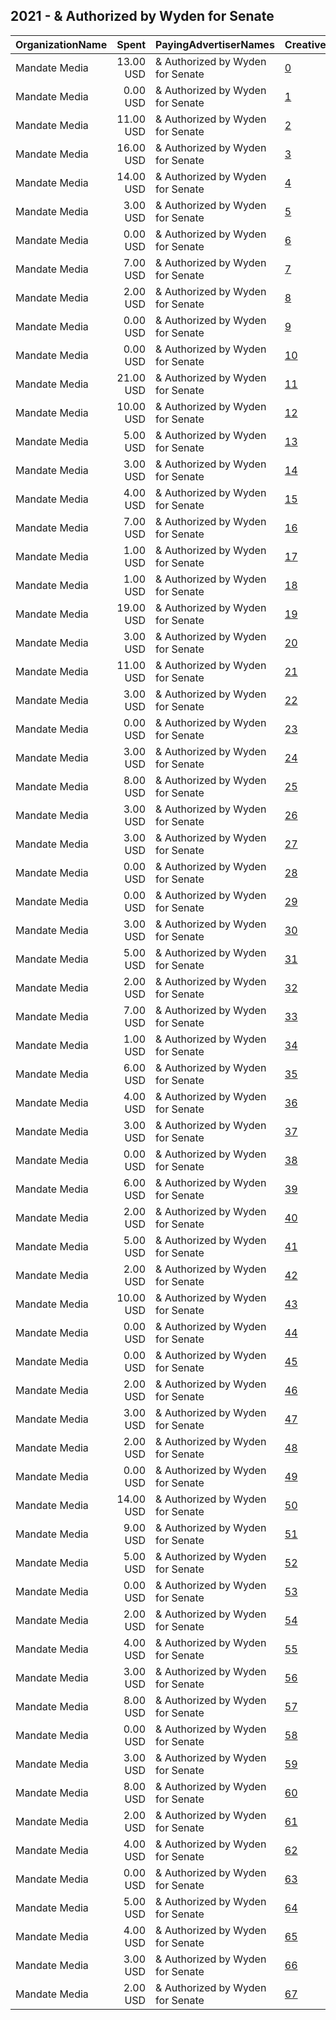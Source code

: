 ## 2021 - & Authorized by Wyden for Senate 
|OrganizationName|Spent|PayingAdvertiserNames|CreativeUrls|Impressions|Genders|AgeBrackets|CountryCodes|BillingAddresses|CandidateBallotInformation|
|:---|---:|:---|:---|---:|:---|:---|:---|:---|:---|
|Mandate Media|13.00 USD|& Authorized by Wyden for Senate|[0](https://www.snap.com/political-ads/asset/537a616735d7125ba0a3f8f0a3b1949dafe5f838fbb1b783aff2372d769aa98f?mediaType=png)|3,112||18+|united states|US|Senator Ron Wyden|
|Mandate Media|0.00 USD|& Authorized by Wyden for Senate|[1](https://www.snap.com/political-ads/asset/683ace1ead927f33bb019bb9b823ff8505ece0cbf8470ef0851919da56ae6d18?mediaType=png)|1||18+|united states|US|Senator Ron Wyden|
|Mandate Media|11.00 USD|& Authorized by Wyden for Senate|[2](https://www.snap.com/political-ads/asset/537a616735d7125ba0a3f8f0a3b1949dafe5f838fbb1b783aff2372d769aa98f?mediaType=png)|1,326||18+|united states|US|Senator Ron Wyden|
|Mandate Media|16.00 USD|& Authorized by Wyden for Senate|[3](https://www.snap.com/political-ads/asset/d00689e71b62a027a40cb63326a26ee52495c0535781783d7f2dfaf73a30cee1?mediaType=png)|2,918||18+|united states|US|Senator Ron Wyden|
|Mandate Media|14.00 USD|& Authorized by Wyden for Senate|[4](https://www.snap.com/political-ads/asset/d00689e71b62a027a40cb63326a26ee52495c0535781783d7f2dfaf73a30cee1?mediaType=png)|2,359||18+|united states|US|Senator Ron Wyden|
|Mandate Media|3.00 USD|& Authorized by Wyden for Senate|[5](https://www.snap.com/political-ads/asset/c6b87c0751d7729c2fbd3e2b4cbaa22cfaa39ca0a436a3151c268080dac5972a?mediaType=png)|1,032||18+|united states|US|Ron Wyden for Senate|
|Mandate Media|0.00 USD|& Authorized by Wyden for Senate|[6](https://www.snap.com/political-ads/asset/683ace1ead927f33bb019bb9b823ff8505ece0cbf8470ef0851919da56ae6d18?mediaType=png)|16||18+|united states|US|Senator Ron Wyden|
|Mandate Media|7.00 USD|& Authorized by Wyden for Senate|[7](https://www.snap.com/political-ads/asset/9ec80e46bdd6a48dd02e6690f2a5dfcd3aa042cca24cc3689192f270427e0cca?mediaType=png)|1,581||18+|united states|US|Ron Wyden for Senate|
|Mandate Media|2.00 USD|& Authorized by Wyden for Senate|[8](https://www.snap.com/political-ads/asset/9ec80e46bdd6a48dd02e6690f2a5dfcd3aa042cca24cc3689192f270427e0cca?mediaType=png)|440||18+|united states|US|Ron Wyden for Senate|
|Mandate Media|0.00 USD|& Authorized by Wyden for Senate|[9](https://www.snap.com/political-ads/asset/683ace1ead927f33bb019bb9b823ff8505ece0cbf8470ef0851919da56ae6d18?mediaType=png)|3||18+|united states|US|Senator Ron Wyden|
|Mandate Media|0.00 USD|& Authorized by Wyden for Senate|[10](https://www.snap.com/political-ads/asset/1a46a22931127b069b30f45ef17acf2c99235f65184ee88362cbd8c4f11cb8fe?mediaType=png)|9||18+|united states|US|Senator Ron Wyden|
|Mandate Media|21.00 USD|& Authorized by Wyden for Senate|[11](https://www.snap.com/political-ads/asset/d1ab9b25361941a11ec623e56670b315c2fca533943248f97340a90a48efaf47?mediaType=png)|5,278||18+|united states|US|Ron Wyden for Senate|
|Mandate Media|10.00 USD|& Authorized by Wyden for Senate|[12](https://www.snap.com/political-ads/asset/4a01b3b3bfd5da6600325ef93659d53bdbdaa377f41d99a117d9f41377019a9f?mediaType=png)|2,767||18+|united states|US|Senator Ron Wyden|
|Mandate Media|5.00 USD|& Authorized by Wyden for Senate|[13](https://www.snap.com/political-ads/asset/c6b87c0751d7729c2fbd3e2b4cbaa22cfaa39ca0a436a3151c268080dac5972a?mediaType=png)|1,733||18+|united states|US|Ron Wyden for Senate|
|Mandate Media|3.00 USD|& Authorized by Wyden for Senate|[14](https://www.snap.com/political-ads/asset/c6b87c0751d7729c2fbd3e2b4cbaa22cfaa39ca0a436a3151c268080dac5972a?mediaType=png)|1,078||18+|united states|US|Ron Wyden for Senate|
|Mandate Media|4.00 USD|& Authorized by Wyden for Senate|[15](https://www.snap.com/political-ads/asset/4a01b3b3bfd5da6600325ef93659d53bdbdaa377f41d99a117d9f41377019a9f?mediaType=png)|821||18+|united states|US|Senator Ron Wyden|
|Mandate Media|7.00 USD|& Authorized by Wyden for Senate|[16](https://www.snap.com/political-ads/asset/d1ab9b25361941a11ec623e56670b315c2fca533943248f97340a90a48efaf47?mediaType=png)|1,997||18+|united states|US|Ron Wyden for Senate|
|Mandate Media|1.00 USD|& Authorized by Wyden for Senate|[17](https://www.snap.com/political-ads/asset/5d3eda12f1607cd33893ebb51fabeb8d497189c5f726e0f35f0858a172214aee?mediaType=png)|483||18+|united states|US|Ron Wyden for Senate|
|Mandate Media|1.00 USD|& Authorized by Wyden for Senate|[18](https://www.snap.com/political-ads/asset/34339b711d9abfc36e58a22910d773e8faede7182e0160b7a63bb5db77ff4f5d?mediaType=png)|213||18+|united states|US|Ron Wyden for Senate|
|Mandate Media|19.00 USD|& Authorized by Wyden for Senate|[19](https://www.snap.com/political-ads/asset/4a01b3b3bfd5da6600325ef93659d53bdbdaa377f41d99a117d9f41377019a9f?mediaType=png)|5,405||18+|united states|US|Senator Ron Wyden|
|Mandate Media|3.00 USD|& Authorized by Wyden for Senate|[20](https://www.snap.com/political-ads/asset/34339b711d9abfc36e58a22910d773e8faede7182e0160b7a63bb5db77ff4f5d?mediaType=png)|641||18+|united states|US|Ron Wyden for Senate|
|Mandate Media|11.00 USD|& Authorized by Wyden for Senate|[21](https://www.snap.com/political-ads/asset/d00689e71b62a027a40cb63326a26ee52495c0535781783d7f2dfaf73a30cee1?mediaType=png)|2,656||18+|united states|US|Senator Ron Wyden|
|Mandate Media|3.00 USD|& Authorized by Wyden for Senate|[22](https://www.snap.com/political-ads/asset/d1ab9b25361941a11ec623e56670b315c2fca533943248f97340a90a48efaf47?mediaType=png)|739||18+|united states|US|Ron Wyden for Senate|
|Mandate Media|0.00 USD|& Authorized by Wyden for Senate|[23](https://www.snap.com/political-ads/asset/1a46a22931127b069b30f45ef17acf2c99235f65184ee88362cbd8c4f11cb8fe?mediaType=png)|7||18+|united states|US|Senator Ron Wyden|
|Mandate Media|3.00 USD|& Authorized by Wyden for Senate|[24](https://www.snap.com/political-ads/asset/dda560178cafe40c570142d6a788368c80f7614c93b778833be975ea8859fd68?mediaType=png)|1,112||18+|united states|US|Ron Wyden for Senate|
|Mandate Media|8.00 USD|& Authorized by Wyden for Senate|[25](https://www.snap.com/political-ads/asset/4a01b3b3bfd5da6600325ef93659d53bdbdaa377f41d99a117d9f41377019a9f?mediaType=png)|1,467||18+|united states|US|Senator Ron Wyden|
|Mandate Media|3.00 USD|& Authorized by Wyden for Senate|[26](https://www.snap.com/political-ads/asset/d1ab9b25361941a11ec623e56670b315c2fca533943248f97340a90a48efaf47?mediaType=png)|960||18+|united states|US|Ron Wyden for Senate|
|Mandate Media|3.00 USD|& Authorized by Wyden for Senate|[27](https://www.snap.com/political-ads/asset/9ec80e46bdd6a48dd02e6690f2a5dfcd3aa042cca24cc3689192f270427e0cca?mediaType=png)|931||18+|united states|US|Ron Wyden for Senate|
|Mandate Media|0.00 USD|& Authorized by Wyden for Senate|[28](https://www.snap.com/political-ads/asset/683ace1ead927f33bb019bb9b823ff8505ece0cbf8470ef0851919da56ae6d18?mediaType=png)|1||18+|united states|US|Senator Ron Wyden|
|Mandate Media|0.00 USD|& Authorized by Wyden for Senate|[29](https://www.snap.com/political-ads/asset/7ec1d8031f846c461486af8aea00b6b7d0aeb87030df8c69cee5ff09303d7be1?mediaType=png)|28||18+|united states|US|Senator Ron Wyden|
|Mandate Media|3.00 USD|& Authorized by Wyden for Senate|[30](https://www.snap.com/political-ads/asset/5d3eda12f1607cd33893ebb51fabeb8d497189c5f726e0f35f0858a172214aee?mediaType=png)|564||18+|united states|US|Ron Wyden for Senate|
|Mandate Media|5.00 USD|& Authorized by Wyden for Senate|[31](https://www.snap.com/political-ads/asset/5d3eda12f1607cd33893ebb51fabeb8d497189c5f726e0f35f0858a172214aee?mediaType=png)|1,420||18+|united states|US|Ron Wyden for Senate|
|Mandate Media|2.00 USD|& Authorized by Wyden for Senate|[32](https://www.snap.com/political-ads/asset/dda560178cafe40c570142d6a788368c80f7614c93b778833be975ea8859fd68?mediaType=png)|739||18+|united states|US|Ron Wyden for Senate|
|Mandate Media|7.00 USD|& Authorized by Wyden for Senate|[33](https://www.snap.com/political-ads/asset/537a616735d7125ba0a3f8f0a3b1949dafe5f838fbb1b783aff2372d769aa98f?mediaType=png)|1,629||18+|united states|US|Senator Ron Wyden|
|Mandate Media|1.00 USD|& Authorized by Wyden for Senate|[34](https://www.snap.com/political-ads/asset/c6b87c0751d7729c2fbd3e2b4cbaa22cfaa39ca0a436a3151c268080dac5972a?mediaType=png)|286||18+|united states|US|Ron Wyden for Senate|
|Mandate Media|6.00 USD|& Authorized by Wyden for Senate|[35](https://www.snap.com/political-ads/asset/d00689e71b62a027a40cb63326a26ee52495c0535781783d7f2dfaf73a30cee1?mediaType=png)|1,417||18+|united states|US|Senator Ron Wyden|
|Mandate Media|4.00 USD|& Authorized by Wyden for Senate|[36](https://www.snap.com/political-ads/asset/d00689e71b62a027a40cb63326a26ee52495c0535781783d7f2dfaf73a30cee1?mediaType=png)|1,038||18+|united states|US|Senator Ron Wyden|
|Mandate Media|3.00 USD|& Authorized by Wyden for Senate|[37](https://www.snap.com/political-ads/asset/d1ab9b25361941a11ec623e56670b315c2fca533943248f97340a90a48efaf47?mediaType=png)|772||18+|united states|US|Ron Wyden for Senate|
|Mandate Media|0.00 USD|& Authorized by Wyden for Senate|[38](https://www.snap.com/political-ads/asset/7ec1d8031f846c461486af8aea00b6b7d0aeb87030df8c69cee5ff09303d7be1?mediaType=png)|8||18+|united states|US|Senator Ron Wyden|
|Mandate Media|6.00 USD|& Authorized by Wyden for Senate|[39](https://www.snap.com/political-ads/asset/d00689e71b62a027a40cb63326a26ee52495c0535781783d7f2dfaf73a30cee1?mediaType=png)|690||18+|united states|US|Senator Ron Wyden|
|Mandate Media|2.00 USD|& Authorized by Wyden for Senate|[40](https://www.snap.com/political-ads/asset/9ec80e46bdd6a48dd02e6690f2a5dfcd3aa042cca24cc3689192f270427e0cca?mediaType=png)|667||18+|united states|US|Ron Wyden for Senate|
|Mandate Media|5.00 USD|& Authorized by Wyden for Senate|[41](https://www.snap.com/political-ads/asset/34339b711d9abfc36e58a22910d773e8faede7182e0160b7a63bb5db77ff4f5d?mediaType=png)|1,248||18+|united states|US|Ron Wyden for Senate|
|Mandate Media|2.00 USD|& Authorized by Wyden for Senate|[42](https://www.snap.com/political-ads/asset/dda560178cafe40c570142d6a788368c80f7614c93b778833be975ea8859fd68?mediaType=png)|583||18+|united states|US|Ron Wyden for Senate|
|Mandate Media|10.00 USD|& Authorized by Wyden for Senate|[43](https://www.snap.com/political-ads/asset/4a01b3b3bfd5da6600325ef93659d53bdbdaa377f41d99a117d9f41377019a9f?mediaType=png)|2,216||18+|united states|US|Senator Ron Wyden|
|Mandate Media|0.00 USD|& Authorized by Wyden for Senate|[44](https://www.snap.com/political-ads/asset/1a46a22931127b069b30f45ef17acf2c99235f65184ee88362cbd8c4f11cb8fe?mediaType=png)|10||18+|united states|US|Senator Ron Wyden|
|Mandate Media|0.00 USD|& Authorized by Wyden for Senate|[45](https://www.snap.com/political-ads/asset/7ec1d8031f846c461486af8aea00b6b7d0aeb87030df8c69cee5ff09303d7be1?mediaType=png)|2||18+|united states|US|Senator Ron Wyden|
|Mandate Media|2.00 USD|& Authorized by Wyden for Senate|[46](https://www.snap.com/political-ads/asset/5d3eda12f1607cd33893ebb51fabeb8d497189c5f726e0f35f0858a172214aee?mediaType=png)|413||18+|united states|US|Ron Wyden for Senate|
|Mandate Media|3.00 USD|& Authorized by Wyden for Senate|[47](https://www.snap.com/political-ads/asset/9ec80e46bdd6a48dd02e6690f2a5dfcd3aa042cca24cc3689192f270427e0cca?mediaType=png)|1,144||18+|united states|US|Ron Wyden for Senate|
|Mandate Media|2.00 USD|& Authorized by Wyden for Senate|[48](https://www.snap.com/political-ads/asset/dda560178cafe40c570142d6a788368c80f7614c93b778833be975ea8859fd68?mediaType=png)|370||18+|united states|US|Ron Wyden for Senate|
|Mandate Media|0.00 USD|& Authorized by Wyden for Senate|[49](https://www.snap.com/political-ads/asset/683ace1ead927f33bb019bb9b823ff8505ece0cbf8470ef0851919da56ae6d18?mediaType=png)|14||18+|united states|US|Senator Ron Wyden|
|Mandate Media|14.00 USD|& Authorized by Wyden for Senate|[50](https://www.snap.com/political-ads/asset/4a01b3b3bfd5da6600325ef93659d53bdbdaa377f41d99a117d9f41377019a9f?mediaType=png)|1,674||18+|united states|US|Senator Ron Wyden|
|Mandate Media|9.00 USD|& Authorized by Wyden for Senate|[51](https://www.snap.com/political-ads/asset/537a616735d7125ba0a3f8f0a3b1949dafe5f838fbb1b783aff2372d769aa98f?mediaType=png)|1,734||18+|united states|US|Senator Ron Wyden|
|Mandate Media|5.00 USD|& Authorized by Wyden for Senate|[52](https://www.snap.com/political-ads/asset/dda560178cafe40c570142d6a788368c80f7614c93b778833be975ea8859fd68?mediaType=png)|1,125||18+|united states|US|Ron Wyden for Senate|
|Mandate Media|0.00 USD|& Authorized by Wyden for Senate|[53](https://www.snap.com/political-ads/asset/1a46a22931127b069b30f45ef17acf2c99235f65184ee88362cbd8c4f11cb8fe?mediaType=png)|3||18+|united states|US|Senator Ron Wyden|
|Mandate Media|2.00 USD|& Authorized by Wyden for Senate|[54](https://www.snap.com/political-ads/asset/dda560178cafe40c570142d6a788368c80f7614c93b778833be975ea8859fd68?mediaType=png)|801||18+|united states|US|Ron Wyden for Senate|
|Mandate Media|4.00 USD|& Authorized by Wyden for Senate|[55](https://www.snap.com/political-ads/asset/c6b87c0751d7729c2fbd3e2b4cbaa22cfaa39ca0a436a3151c268080dac5972a?mediaType=png)|834||18+|united states|US|Ron Wyden for Senate|
|Mandate Media|3.00 USD|& Authorized by Wyden for Senate|[56](https://www.snap.com/political-ads/asset/c6b87c0751d7729c2fbd3e2b4cbaa22cfaa39ca0a436a3151c268080dac5972a?mediaType=png)|577||18+|united states|US|Ron Wyden for Senate|
|Mandate Media|8.00 USD|& Authorized by Wyden for Senate|[57](https://www.snap.com/political-ads/asset/537a616735d7125ba0a3f8f0a3b1949dafe5f838fbb1b783aff2372d769aa98f?mediaType=png)|1,220||18+|united states|US|Senator Ron Wyden|
|Mandate Media|0.00 USD|& Authorized by Wyden for Senate|[58](https://www.snap.com/political-ads/asset/1a46a22931127b069b30f45ef17acf2c99235f65184ee88362cbd8c4f11cb8fe?mediaType=png)|26||18+|united states|US|Senator Ron Wyden|
|Mandate Media|3.00 USD|& Authorized by Wyden for Senate|[59](https://www.snap.com/political-ads/asset/5d3eda12f1607cd33893ebb51fabeb8d497189c5f726e0f35f0858a172214aee?mediaType=png)|849||18+|united states|US|Ron Wyden for Senate|
|Mandate Media|8.00 USD|& Authorized by Wyden for Senate|[60](https://www.snap.com/political-ads/asset/5d3eda12f1607cd33893ebb51fabeb8d497189c5f726e0f35f0858a172214aee?mediaType=png)|1,999||18+|united states|US|Ron Wyden for Senate|
|Mandate Media|2.00 USD|& Authorized by Wyden for Senate|[61](https://www.snap.com/political-ads/asset/34339b711d9abfc36e58a22910d773e8faede7182e0160b7a63bb5db77ff4f5d?mediaType=png)|453||18+|united states|US|Ron Wyden for Senate|
|Mandate Media|4.00 USD|& Authorized by Wyden for Senate|[62](https://www.snap.com/political-ads/asset/34339b711d9abfc36e58a22910d773e8faede7182e0160b7a63bb5db77ff4f5d?mediaType=png)|1,271||18+|united states|US|Ron Wyden for Senate|
|Mandate Media|0.00 USD|& Authorized by Wyden for Senate|[63](https://www.snap.com/political-ads/asset/7ec1d8031f846c461486af8aea00b6b7d0aeb87030df8c69cee5ff09303d7be1?mediaType=png)|13||18+|united states|US|Senator Ron Wyden|
|Mandate Media|5.00 USD|& Authorized by Wyden for Senate|[64](https://www.snap.com/political-ads/asset/d1ab9b25361941a11ec623e56670b315c2fca533943248f97340a90a48efaf47?mediaType=png)|803||18+|united states|US|Ron Wyden for Senate|
|Mandate Media|4.00 USD|& Authorized by Wyden for Senate|[65](https://www.snap.com/political-ads/asset/537a616735d7125ba0a3f8f0a3b1949dafe5f838fbb1b783aff2372d769aa98f?mediaType=png)|965||18+|united states|US|Senator Ron Wyden|
|Mandate Media|3.00 USD|& Authorized by Wyden for Senate|[66](https://www.snap.com/political-ads/asset/34339b711d9abfc36e58a22910d773e8faede7182e0160b7a63bb5db77ff4f5d?mediaType=png)|786||18+|united states|US|Ron Wyden for Senate|
|Mandate Media|2.00 USD|& Authorized by Wyden for Senate|[67](https://www.snap.com/political-ads/asset/9ec80e46bdd6a48dd02e6690f2a5dfcd3aa042cca24cc3689192f270427e0cca?mediaType=png)|417||18+|united states|US|Ron Wyden for Senate|
